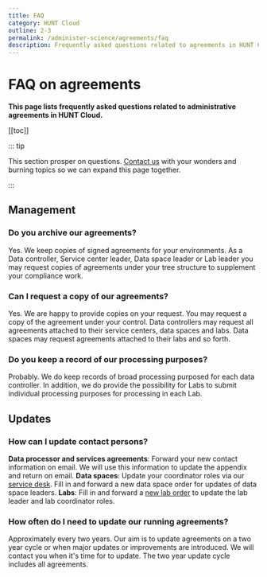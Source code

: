 ```yaml
---
title: FAQ
category: HUNT Cloud
outline: 2-3
permalink: /administer-science/agreements/faq
description: Frequently asked questions related to agreements in HUNT Cloud.
---
```


# FAQ on agreements

**This page lists frequently asked questions related to administrative agreements in HUNT Cloud.**

[[toc]]

::: tip

This section prosper on questions. [Contact us](/contact) with your wonders and burning topics so we can expand this page together.

:::


## Management

### Do you archive our agreements?

Yes. We keep copies of signed agreements for your environments. As a Data controller, Service center leader, Data space leader or Lab leader you may request copies of agreements under your tree structure to supplement your compliance work.

### Can I request a copy of our agreements?

Yes. We are happy to provide copies on your request. You may request a copy of the agreement under your control. Data controllers may request all agreements attached to their service centers, data spaces and labs. Data spaces may request agreements attached to their labs and so forth.

### Do you keep a record of our processing purposes?

Probably. We do keep records of broad processing purposed for each data controller. In addition, we do provide the possibility for Labs to submit individual processing purposes for processing in each Lab.

## Updates

### How can I update contact persons?

**Data processor and services agreements**: Forward your new contact information on email. We will use this information to update the appendix and return on email. **Data spaces**: Update your coordinator roles via our [service desk](/administer-science/service-desk/data-space-orders#update-data-space-coordinator-roles). Fill in and forward a new data space order for updates of data space leaders. **Labs**: Fill in and forward a [new lab order](/administer-science/service-desk/data-space-orders#new-lab) to update the lab leader and lab coordinator roles.

### How often do I need to update our running agreements?

Approximately every two years. Our aim is to update agreements on a two year cycle or when major updates or improvements are introduced. We will contact you when it's time for to update. The two year update cycle includes all agreements.

